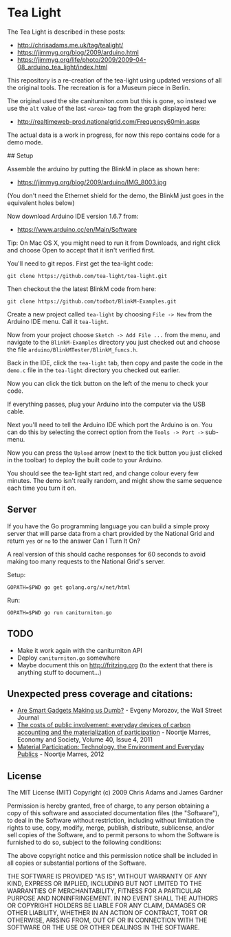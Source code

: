 # Tea Light

The Tea Light is described in these posts:

* http://chrisadams.me.uk/tag/tealight/
* https://jimmyg.org/blog/2009/arduino.html
* https://jimmyg.org/life/photo/2009/2009-04-08_arduino_tea_light/index.html

This repository is a re-creation of the tea-light using updated versions of all
the original tools. The recreation is for a Museum piece in Berlin.

The original used the site caniturniton.com but this is gone, so instead we use
the `alt` value of the last `<area>` tag from the graph displayed here:

* http://realtimeweb-prod.nationalgrid.com/Frequency60min.aspx

The actual data is a work in progress, for now this repo contains code for a
demo mode.

## Setup

Assemble the arduino by putting the BlinkM in place as shown here:

* https://jimmyg.org/blog/2009/arduino/IMG_8003.jpg

(You don't need the Ethernet shield for the demo, the BlinkM just goes in the
equivalent holes below)

Now download Arduino IDE version 1.6.7 from:

* https://www.arduino.cc/en/Main/Software

Tip: On Mac OS X, you might need to run it from Downloads, and right click and
choose Open to accept that it isn't verified first.

You'll need to git repos. First get the tea-light code:

~~~
git clone https://github.com/tea-light/tea-light.git
~~~

Then checkout the the latest BlinkM code from here:

~~~
git clone https://github.com/todbot/BlinkM-Examples.git
~~~

Create a new project called `tea-light` by choosing `File -> New` from the
Arduino IDE menu. Call it `tea-light`.

Now from your project choose `Sketch -> Add File ...` from the menu, and
navigate to the `BlinkM-Examples` directory you just checked out and choose the
file `arduino/BlinkMTester/BlinkM_funcs.h`.

Back in the IDE, click the `tea-light` tab, then copy and paste the code in the
`demo.c` file in the `tea-light` directory you checked out earlier.

Now you can click the tick button on the left of the menu to check your code.

If everything passes, plug your Arduino into the computer via the USB cable.

Next you'll need to tell the Arduino IDE which port the Arduino is on. You can
do this by selecting the correct option from the `Tools -> Port ->` sub-menu.

Now you can press the `Upload` arrow (next to the tick button you just clicked
in the toolbar) to deploy the built code to your Arduino.

You should see the tea-light start red, and change colour every few minutes.
The demo isn't really random, and might show the same sequence each time
you turn it on.

## Server

If you have the Go programming language you can build a simple proxy server
that will parse data from a chart provided by the National Grid and return
`yes` or `no` to the answer Can I Turn It On?

A real version of this should cache responses for 60 seconds to avoid making
too many requests to the National Grid's server.

Setup:

~~~
GOPATH=$PWD go get golang.org/x/net/html
~~~

Run:

~~~
GOPATH=$PWD go run caniturniton.go
~~~

## TODO

- Make it work again with the caniturniton API
- Deploy `caniturniton.go` somewhere
- Maybe document this on http://fritzing.org (to the extent that there is anything stuff to document…)

## Unexpected press coverage and citations:

- [Are Smart Gadgets Making us Dumb?](http://www.wsj.com/articles/SB10001424127887324503204578318462215991802) - Evgeny Morozov, the Wall Street Journal 
- [The costs of public involvement: everyday devices of carbon accounting and the materialization of participation](http://www.tandfonline.com/doi/pdf/10.1080/03085147.2011.602294) - Noortje Marres, Economy and Society,  Volume 40, Issue 4, 2011
- [Material Participation: Technology, the Environment and Everyday Publics](http://www.palgrave.com/us/book/9780230232112) - Noortje Marres, 2012

## License

The MIT License (MIT)
Copyright (c) 2009 Chris Adams and James Gardner

Permission is hereby granted, free of charge, to any person obtaining a copy of this software and associated documentation files (the "Software"), to deal in the Software without restriction, including without limitation the rights to use, copy, modify, merge, publish, distribute, sublicense, and/or sell copies of the Software, and to permit persons to whom the Software is furnished to do so, subject to the following conditions:

The above copyright notice and this permission notice shall be included in all copies or substantial portions of the Software.

THE SOFTWARE IS PROVIDED "AS IS", WITHOUT WARRANTY OF ANY KIND, EXPRESS OR IMPLIED, INCLUDING BUT NOT LIMITED TO THE WARRANTIES OF MERCHANTABILITY, FITNESS FOR A PARTICULAR PURPOSE AND NONINFRINGEMENT. IN NO EVENT SHALL THE AUTHORS OR COPYRIGHT HOLDERS BE LIABLE FOR ANY CLAIM, DAMAGES OR OTHER LIABILITY, WHETHER IN AN ACTION OF CONTRACT, TORT OR OTHERWISE, ARISING FROM, OUT OF OR IN CONNECTION WITH THE SOFTWARE OR THE USE OR OTHER DEALINGS IN THE SOFTWARE.

